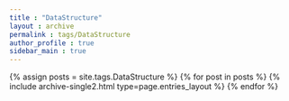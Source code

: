 ```yaml
---
title : "DataStructure"
layout : archive
permalink : tags/DataStructure
author_profile : true
sidebar_main : true
---
```


{% assign posts = site.tags.DataStructure %}
{% for post in posts %} {% include archive-single2.html type=page.entries_layout %} {% endfor %}